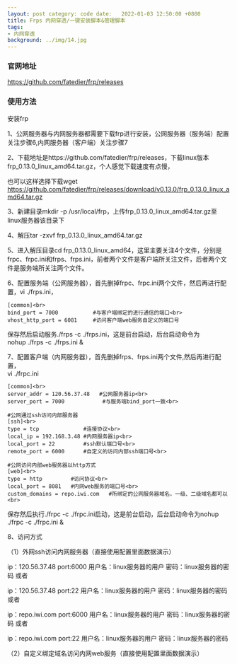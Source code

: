 ```yaml
---
layout: post category: code date:   2022-01-03 12:50:00 +0800
title: Frps 内网穿透/一键安装脚本&管理脚本
tags:
- 内网穿透
background: ../img/14.jpg
---
```


### 官网地址
https://github.com/fatedier/frp/releases

### 使用方法

安装frp

1、公网服务器与内网服务器都需要下载frp进行安装，公网服务器（服务端）配置关注步骤6,内网服务器（客户端）关注步骤7

2、下载地址是https://github.com/fatedier/frp/releases，下载linux版本frp_0.13.0_linux_amd64.tar.gz，个人感觉下载速度有点慢，

也可以这样选择下载wget https://github.com/fatedier/frp/releases/download/v0.13.0/frp_0.13.0_linux_amd64.tar.gz

3、新建目录mkdir -p /usr/local/frp，上传frp_0.13.0_linux_amd64.tar.gz至linux服务器该目录下

4、解压tar -zxvf  frp_0.13.0_linux_amd64.tar.gz

5、进入解压目录cd frp_0.13.0_linux_amd64，这里主要关注4个文件，分别是frpc、frpc.ini和frps、frps.ini，前者两个文件是客户端所关注文件，后者两个文件是服务端所关注两个文件。

6、配置服务端（公网服务器），首先删掉frpc、frpc.ini两个文件，然后再进行配置，vi ./frps.ini，

    [common]<br>
    bind_port = 7000           #与客户端绑定的进行通信的端口<br>
    vhost_http_port = 6081     #访问客户端web服务自定义的端口号

保存然后启动服务./frps -c ./frps.ini，这是前台启动，后台启动命令为<br>
nohup ./frps -c ./frps.ini &

7、配置客户端（内网服务器），首先删掉frps、frps.ini两个文件,然后再进行配置，<br>
vi ./frpc.ini

    [common]<br>
    server_addr = 120.56.37.48   #公网服务器ip<br>
    server_port = 7000            #与服务端bind_port一致<br>
     
    #公网通过ssh访问内部服务器
    [ssh]<br>
    type = tcp              #连接协议<br>
    local_ip = 192.168.3.48 #内网服务器ip<br>
    local_port = 22         #ssh默认端口号<br>
    remote_port = 6000      #自定义的访问内部ssh端口号<br>
     
    #公网访问内部web服务器以http方式
    [web]<br>
    type = http         #访问协议<br>
    local_port = 8081   #内网web服务的端口号<br>
    custom_domains = repo.iwi.com   #所绑定的公网服务器域名，一级、二级域名都可以<br>

保存然后执行./frpc -c ./frpc.ini启动，这是前台启动，后台启动命令为nohup ./frpc -c ./frpc.ini &

8、访问方式

（1）外网ssh访问内网服务器（直接使用配置里面数据演示）

ip：120.56.37.48  port:6000   用户名：linux服务器的用户  密码：linux服务器的密码        或者

ip：120.56.37.48  port:22   用户名：linux服务器的用户  密码：linux服务器的密码            或者

ip：repo.iwi.com  port:6000   用户名：linux服务器的用户  密码：linux服务器的密码         或者

ip：repo.iwi.com  port:22   用户名：linux服务器的用户  密码：linux服务器的密码


（2）自定义绑定域名访问内网web服务（直接使用配置里面数据演示）



